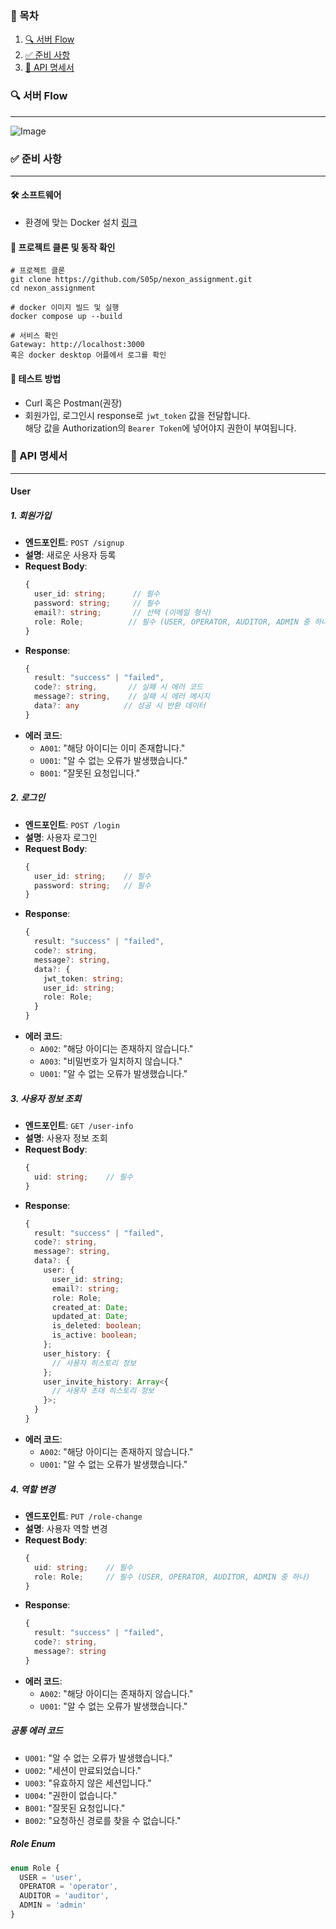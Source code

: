 ### 📖 목차

1. [🔍 서버 Flow](#-서버-flow)
2. [✅ 준비 사항](#-준비-사항)
3. [🧾 API 명세서](#-api-명세서)

### 🔍 서버 Flow
***
![Image](https://github.com/user-attachments/assets/b981bcae-183f-4764-aef7-5fb76ed0bee5)

### ✅ 준비 사항
***

#### 🛠️ 소프트웨어
* 환경에 맞는 Docker 설치 [링크](https://www.docker.com)

#### 🚀 프로젝트 클론 및 동작 확인
```
# 프로젝트 클론
git clone https://github.com/S05p/nexon_assignment.git
cd nexon_assignment

# docker 이미지 빌드 및 실행
docker compose up --build

# 서비스 확인
Gateway: http://localhost:3000
혹은 docker desktop 어플에서 로그를 확인
```

#### 🧪 테스트 방법
* Curl 혹은 Postman(권장)
* 회원가입, 로그인시 response로 `jwt_token` 값을 전달합니다.\
  해당 값을 Authorization의 `Bearer Token`에 넣어야지 권한이 부여됩니다.

### 🧾 API 명세서
***

#### User

#####  1. 회원가입
- **엔드포인트**: `POST /signup`
- **설명**: 새로운 사용자 등록
- **Request Body**:
  ```typescript
  {
    user_id: string;      // 필수
    password: string;     // 필수
    email?: string;       // 선택 (이메일 형식)
    role: Role;          // 필수 (USER, OPERATOR, AUDITOR, ADMIN 중 하나)
  }
  ```
- **Response**:
  ```typescript
  {
    result: "success" | "failed",
    code?: string,       // 실패 시 에러 코드
    message?: string,    // 실패 시 에러 메시지
    data?: any          // 성공 시 반환 데이터
  }
  ```
- **에러 코드**:
  - `A001`: "해당 아이디는 이미 존재합니다."
  - `U001`: "알 수 없는 오류가 발생했습니다."
  - `B001`: "잘못된 요청입니다."

##### 2. 로그인
- **엔드포인트**: `POST /login`
- **설명**: 사용자 로그인
- **Request Body**:
  ```typescript
  {
    user_id: string;    // 필수
    password: string;   // 필수
  }
  ```
- **Response**:
  ```typescript
  {
    result: "success" | "failed",
    code?: string,
    message?: string,
    data?: {
      jwt_token: string;
      user_id: string;
      role: Role;
    }
  }
  ```
- **에러 코드**:
  - `A002`: "해당 아이디는 존재하지 않습니다."
  - `A003`: "비밀번호가 일치하지 않습니다."
  - `U001`: "알 수 없는 오류가 발생했습니다."

##### 3. 사용자 정보 조회
- **엔드포인트**: `GET /user-info`
- **설명**: 사용자 정보 조회
- **Request Body**:
  ```typescript
  {
    uid: string;    // 필수
  }
  ```
- **Response**:
  ```typescript
  {
    result: "success" | "failed",
    code?: string,
    message?: string,
    data?: {
      user: {
        user_id: string;
        email?: string;
        role: Role;
        created_at: Date;
        updated_at: Date;
        is_deleted: boolean;
        is_active: boolean;
      };
      user_history: {
        // 사용자 히스토리 정보
      };
      user_invite_history: Array<{
        // 사용자 초대 히스토리 정보
      }>;
    }
  }
  ```
- **에러 코드**:
  - `A002`: "해당 아이디는 존재하지 않습니다."
  - `U001`: "알 수 없는 오류가 발생했습니다."

##### 4. 역할 변경
- **엔드포인트**: `PUT /role-change`
- **설명**: 사용자 역할 변경
- **Request Body**:
  ```typescript
  {
    uid: string;    // 필수
    role: Role;     // 필수 (USER, OPERATOR, AUDITOR, ADMIN 중 하나)
  }
  ```
- **Response**:
  ```typescript
  {
    result: "success" | "failed",
    code?: string,
    message?: string
  }
  ```
- **에러 코드**:
  - `A002`: "해당 아이디는 존재하지 않습니다."
  - `U001`: "알 수 없는 오류가 발생했습니다."

##### 공통 에러 코드
- `U001`: "알 수 없는 오류가 발생했습니다."
- `U002`: "세션이 만료되었습니다."
- `U003`: "유효하지 않은 세션입니다."
- `U004`: "권한이 없습니다."
- `B001`: "잘못된 요청입니다."
- `B002`: "요청하신 경로를 찾을 수 없습니다."

##### Role Enum
```typescript
enum Role {
  USER = 'user',
  OPERATOR = 'operator',
  AUDITOR = 'auditor',
  ADMIN = 'admin'
}
```
